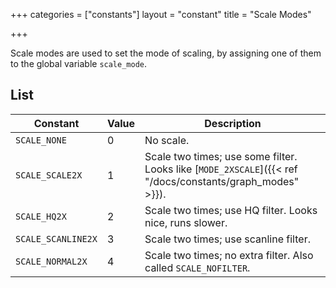 +++
categories = ["constants"]
layout = "constant"
title = "Scale Modes"

+++

Scale modes are used to set the mode of scaling, by assigning one of them to the global variable `scale_mode`.

## List

| Constant | Value | Description |
|---|---|---|
| `SCALE_NONE` | 0 | No scale. |
| `SCALE_SCALE2X` | 1 | Scale two times; use some filter. Looks like [`MODE_2XSCALE`]({{< ref "/docs/constants/graph_modes" >}}). |
| `SCALE_HQ2X` | 2 | Scale two times; use HQ filter. Looks nice, runs slower. |
| `SCALE_SCANLINE2X` | 3 | Scale two times; use scanline filter. |
| `SCALE_NORMAL2X` | 4 | Scale two times; no extra filter. Also called `SCALE_NOFILTER`. |
